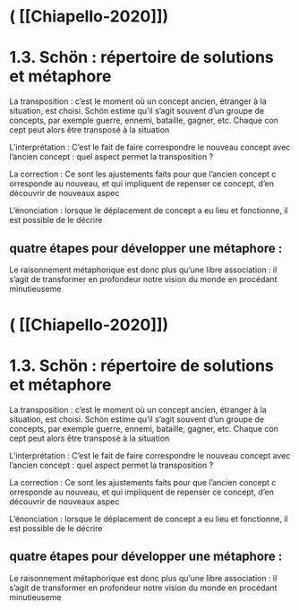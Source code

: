 # ( [[Chiapello-2020]])


1.3. Schön : répertoire de solutions et métaphore
=================================================


La transposition : c’est le moment où un concept ancien, étranger à la situation, est choisi. Schön estime qu’il s’agit souvent d’un groupe de concepts, par exemple guerre, ennemi, bataille, gagner, etc. Chaque con cept peut alors être transposé à la situation


L’interprétation : C’est le fait de faire correspondre le nouveau concept avec l’ancien concept : quel aspect permet la transposition ?


La correction : Ce sont les ajustements faits pour que l’ancien concept c orresponde au nouveau, et qui impliquent de repenser ce concept, d’en découvrir de nouveaux aspec


L’énonciation : lorsque le déplacement de concept a eu lieu et fonctionne, il est possible de le décrire


quatre étapes pour développer une métaphore :
---------------------------------------------


Le raisonnement métaphorique est donc plus qu’une libre association : il s’agit de transformer en profondeur notre vision du monde en procédant minutieuseme



# ( [[Chiapello-2020]])


1.3. Schön : répertoire de solutions et métaphore
=================================================


La transposition : c’est le moment où un concept ancien, étranger à la situation, est choisi. Schön estime qu’il s’agit souvent d’un groupe de concepts, par exemple guerre, ennemi, bataille, gagner, etc. Chaque con cept peut alors être transposé à la situation


L’interprétation : C’est le fait de faire correspondre le nouveau concept avec l’ancien concept : quel aspect permet la transposition ?


La correction : Ce sont les ajustements faits pour que l’ancien concept c orresponde au nouveau, et qui impliquent de repenser ce concept, d’en découvrir de nouveaux aspec


L’énonciation : lorsque le déplacement de concept a eu lieu et fonctionne, il est possible de le décrire


quatre étapes pour développer une métaphore :
---------------------------------------------


Le raisonnement métaphorique est donc plus qu’une libre association : il s’agit de transformer en profondeur notre vision du monde en procédant minutieuseme



